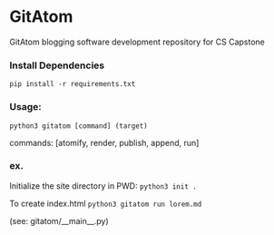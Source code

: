 # GitAtom
 GitAtom blogging software development repository for CS Capstone

### Install Dependencies
`pip install -r requirements.txt`

### Usage:
`python3 gitatom [command] (target)`

commands: [atomify, render, publish, append, run]


### ex.
Initialize the site directory in PWD:
`python3 init .`

To create index.html
`python3 gitatom run lorem.md` 


(see: gitatom/\_\_main\_\_.py)
